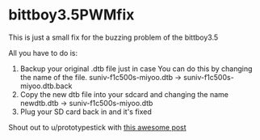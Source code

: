 # bittboy3.5PWMfix
This is just a small fix for the buzzing problem of the bittboy3.5


All you have to do is:
1. Backup your original .dtb file just in case
    You can do this by changing the name of the file.
    suniv-f1c500s-miyoo.dtb -> suniv-f1c500s-miyoo.dtb.back
2. Copy the new dtb file into your sdcard and changing the name
    newdtb.dtb -> suniv-f1c500s-miyoo.dtb
3. Plug your SD card back in and it's fixed
    
Shout out to u/prototypestick with [this awesome post](https://www.reddit.com/r/Bittboy/comments/c8gluf/instructions_for_reducing_buzzing_noise_from/?utm_source=share&utm_medium=web2x)
